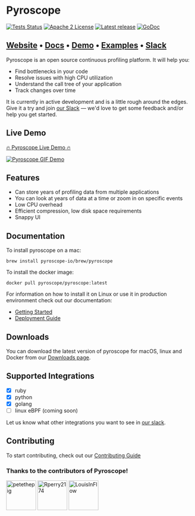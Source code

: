 # Pyroscope

[![Tests Status](https://github.com/pyroscope-io/pyroscope/workflows/Tests/badge.svg)](https://github.com/pyroscope-io/pyroscope/actions?query=workflow%3ATests)
[![Apache 2 License](https://img.shields.io/badge/license-Apache%202-blue.svg)](LICENSE)
[![Latest release](https://img.shields.io/github/release/pyroscope-io/pyroscope.svg)](https://github.com/pyroscope-io/pyroscope/releases)
[![GoDoc](https://godoc.org/github.com/pyroscope-io/pyroscope?status.svg)](https://godoc.org/github.com/pyroscope-io/pyroscope)

<h2>
  <a href="https://pyroscope.io/">Website</a>
  <span> • </span>
  <a href="https://pyroscope.io/docs">Docs</a>
  <span> • </span>
  <a href="https://demo.pyroscope.io/">Demo</a>
  <span> • </span>
  <a href="/examples">Examples</a>
  <span> • </span>
  <a href="https://demo.pyroscope.io//slack">Slack</a>
</h2>

Pyroscope is an open source continuous profiling platform. It will help you:
* Find bottlenecks in your code
* Resolve issues with high CPU utilization
* Understand the call tree of your application
* Track changes over time

It is currently in active development and is a little rough around the edges. Give it a try and join [our Slack](https://pyroscope.io/slack) — we'd love to get some feedback and/or help you get started.

## Live Demo

[🔥 Pyroscope Live Demo 🔥](https://demo.pyroscope.io/)

[![Pyroscope GIF Demo](https://user-images.githubusercontent.com/662636/104229606-5902fa80-5401-11eb-9294-5feea35c97ff.gif)](https://demo.pyroscope.io/)


## Features

* Can store years of profiling data from multiple applications
* You can look at years of data at a time or zoom in on specific events
* Low CPU overhead
* Efficient compression, low disk space requirements
* Snappy UI

## Documentation

To install pyroscope on a mac:
```shell
brew install pyroscope-io/brew/pyroscope
```

To install the docker image:
```shell
docker pull pyroscope/pyroscope:latest
```

For information on how to install it on Linux or use it in production environment check out our documentation:

* [Getting Started](https://pyroscope.io/docs/)
* [Deployment Guide](https://pyroscope.io/docs/deployment)


## Downloads

You can download the latest version of pyroscope for macOS, linux and Docker from our [Downloads page](https://pyroscope.io/downloads/).

## Supported Integrations

* [x] ruby
* [x] python
* [x] golang
* [ ] linux eBPF (coming soon)

Let us know what other integrations you want to see in [our slack](https://pyroscope.io/slack).

## Contributing

To start contributing, check out our [Contributing Guide](/CONTRIBUTING.md)

### Thanks to the contributors of Pyroscope!

[//]: contributor-faces
<a href="https://github.com/petethepig"><img src="https://avatars3.githubusercontent.com/u/662636?v=4" title="petethepig" width="80" height="80"></a>
<a href="https://github.com/Rperry2174"><img src="https://avatars2.githubusercontent.com/u/23323466?v=4" title="Rperry2174" width="80" height="80"></a>
<a href="https://github.com/LouisInFlow"><img src="https://avatars2.githubusercontent.com/u/73438887?v=4" title="LouisInFlow" width="80" height="80"></a>

[//]: contributor-faces
